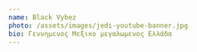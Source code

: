 ```yaml
---
name: Black Vybez
photo: /assets/images/jedi-youtube-banner.jpg
bio: Γ﻿εννημενος Μεξικο μεγαλωμενος Ελλάδα
---
```

